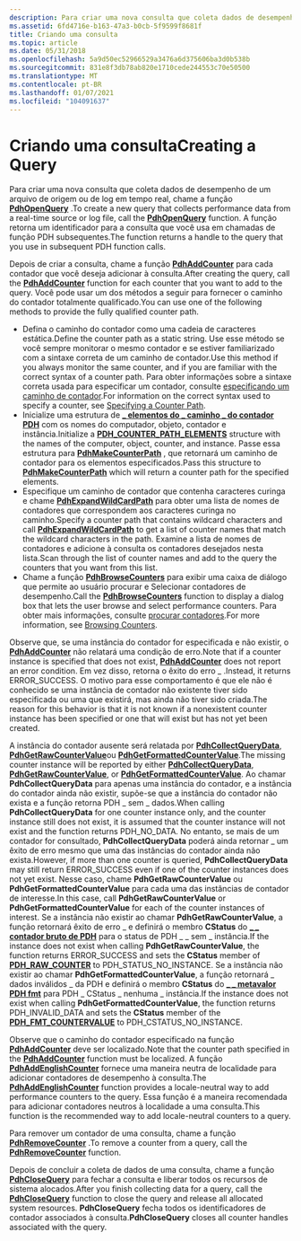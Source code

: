 ```yaml
---
description: Para criar uma nova consulta que coleta dados de desempenho de um arquivo de origem ou de log em tempo real, chame a função PdhOpenQuery. A função retorna um identificador para a consulta que você usa em chamadas de função PDH subsequentes.
ms.assetid: 6fd4716e-b163-47a3-b0cb-5f9599f8681f
title: Criando uma consulta
ms.topic: article
ms.date: 05/31/2018
ms.openlocfilehash: 5a9d50ec52966529a3476a6d375606ba3d0b538b
ms.sourcegitcommit: 831e8f3db78ab820e1710cede244553c70e50500
ms.translationtype: MT
ms.contentlocale: pt-BR
ms.lasthandoff: 01/07/2021
ms.locfileid: "104091637"
---
```

# <a name="creating-a-query"></a><span data-ttu-id="ce8fa-104">Criando uma consulta</span><span class="sxs-lookup"><span data-stu-id="ce8fa-104">Creating a Query</span></span>

<span data-ttu-id="ce8fa-105">Para criar uma nova consulta que coleta dados de desempenho de um arquivo de origem ou de log em tempo real, chame a função [**PdhOpenQuery**](/windows/desktop/api/Pdh/nf-pdh-pdhopenquerya) .</span><span class="sxs-lookup"><span data-stu-id="ce8fa-105">To create a new query that collects performance data from a real-time source or log file, call the [**PdhOpenQuery**](/windows/desktop/api/Pdh/nf-pdh-pdhopenquerya) function.</span></span> <span data-ttu-id="ce8fa-106">A função retorna um identificador para a consulta que você usa em chamadas de função PDH subsequentes.</span><span class="sxs-lookup"><span data-stu-id="ce8fa-106">The function returns a handle to the query that you use in subsequent PDH function calls.</span></span>

<span data-ttu-id="ce8fa-107">Depois de criar a consulta, chame a função [**PdhAddCounter**](/windows/desktop/api/Pdh/nf-pdh-pdhaddcountera) para cada contador que você deseja adicionar à consulta.</span><span class="sxs-lookup"><span data-stu-id="ce8fa-107">After creating the query, call the [**PdhAddCounter**](/windows/desktop/api/Pdh/nf-pdh-pdhaddcountera) function for each counter that you want to add to the query.</span></span> <span data-ttu-id="ce8fa-108">Você pode usar um dos métodos a seguir para fornecer o caminho do contador totalmente qualificado.</span><span class="sxs-lookup"><span data-stu-id="ce8fa-108">You can use one of the following methods to provide the fully qualified counter path.</span></span>

-   <span data-ttu-id="ce8fa-109">Defina o caminho do contador como uma cadeia de caracteres estática.</span><span class="sxs-lookup"><span data-stu-id="ce8fa-109">Define the counter path as a static string.</span></span> <span data-ttu-id="ce8fa-110">Use esse método se você sempre monitorar o mesmo contador e se estiver familiarizado com a sintaxe correta de um caminho de contador.</span><span class="sxs-lookup"><span data-stu-id="ce8fa-110">Use this method if you always monitor the same counter, and if you are familiar with the correct syntax of a counter path.</span></span> <span data-ttu-id="ce8fa-111">Para obter informações sobre a sintaxe correta usada para especificar um contador, consulte [especificando um caminho de contador](specifying-a-counter-path.md).</span><span class="sxs-lookup"><span data-stu-id="ce8fa-111">For information on the correct syntax used to specify a counter, see [Specifying a Counter Path](specifying-a-counter-path.md).</span></span>
-   <span data-ttu-id="ce8fa-112">Inicialize uma estrutura de [**\_ elementos do \_ caminho \_ do contador PDH**](/windows/desktop/api/Pdh/ns-pdh-pdh_counter_path_elements_a) com os nomes do computador, objeto, contador e instância.</span><span class="sxs-lookup"><span data-stu-id="ce8fa-112">Initialize a [**PDH\_COUNTER\_PATH\_ELEMENTS**](/windows/desktop/api/Pdh/ns-pdh-pdh_counter_path_elements_a) structure with the names of the computer, object, counter, and instance.</span></span> <span data-ttu-id="ce8fa-113">Passe essa estrutura para [**PdhMakeCounterPath**](/windows/desktop/api/Pdh/nf-pdh-pdhmakecounterpatha) , que retornará um caminho de contador para os elementos especificados.</span><span class="sxs-lookup"><span data-stu-id="ce8fa-113">Pass this structure to [**PdhMakeCounterPath**](/windows/desktop/api/Pdh/nf-pdh-pdhmakecounterpatha) which will return a counter path for the specified elements.</span></span>
-   <span data-ttu-id="ce8fa-114">Especifique um caminho de contador que contenha caracteres curinga e chame [**PdhExpandWildCardPath**](/windows/desktop/api/Pdh/nf-pdh-pdhexpandwildcardpatha) para obter uma lista de nomes de contadores que correspondem aos caracteres curinga no caminho.</span><span class="sxs-lookup"><span data-stu-id="ce8fa-114">Specify a counter path that contains wildcard characters and call [**PdhExpandWildCardPath**](/windows/desktop/api/Pdh/nf-pdh-pdhexpandwildcardpatha) to get a list of counter names that match the wildcard characters in the path.</span></span> <span data-ttu-id="ce8fa-115">Examine a lista de nomes de contadores e adicione à consulta os contadores desejados nesta lista.</span><span class="sxs-lookup"><span data-stu-id="ce8fa-115">Scan through the list of counter names and add to the query the counters that you want from this list.</span></span>
-   <span data-ttu-id="ce8fa-116">Chame a função [**PdhBrowseCounters**](/windows/desktop/api/Pdh/nf-pdh-pdhbrowsecountersa) para exibir uma caixa de diálogo que permite ao usuário procurar e Selecionar contadores de desempenho.</span><span class="sxs-lookup"><span data-stu-id="ce8fa-116">Call the [**PdhBrowseCounters**](/windows/desktop/api/Pdh/nf-pdh-pdhbrowsecountersa) function to display a dialog box that lets the user browse and select performance counters.</span></span> <span data-ttu-id="ce8fa-117">Para obter mais informações, consulte [procurar contadores](browsing-counters.md).</span><span class="sxs-lookup"><span data-stu-id="ce8fa-117">For more information, see [Browsing Counters](browsing-counters.md).</span></span>

<span data-ttu-id="ce8fa-118">Observe que, se uma instância do contador for especificada e não existir, o [**PdhAddCounter**](/windows/desktop/api/Pdh/nf-pdh-pdhaddcountera) não relatará uma condição de erro.</span><span class="sxs-lookup"><span data-stu-id="ce8fa-118">Note that if a counter instance is specified that does not exist, [**PdhAddCounter**](/windows/desktop/api/Pdh/nf-pdh-pdhaddcountera) does not report an error condition.</span></span> <span data-ttu-id="ce8fa-119">Em vez disso, retorna o êxito do erro \_ .</span><span class="sxs-lookup"><span data-stu-id="ce8fa-119">Instead, it returns ERROR\_SUCCESS.</span></span> <span data-ttu-id="ce8fa-120">O motivo para esse comportamento é que ele não é conhecido se uma instância de contador não existente tiver sido especificada ou uma que existirá, mas ainda não tiver sido criada.</span><span class="sxs-lookup"><span data-stu-id="ce8fa-120">The reason for this behavior is that it is not known if a nonexistent counter instance has been specified or one that will exist but has not yet been created.</span></span>

<span data-ttu-id="ce8fa-121">A instância do contador ausente será relatada por [**PdhCollectQueryData**](/windows/desktop/api/Pdh/nf-pdh-pdhcollectquerydata), [**PdhGetRawCounterValue**](/windows/desktop/api/Pdh/nf-pdh-pdhgetrawcountervalue)ou [**PdhGetFormattedCounterValue**](/windows/desktop/api/Pdh/nf-pdh-pdhgetformattedcountervalue).</span><span class="sxs-lookup"><span data-stu-id="ce8fa-121">The missing counter instance will be reported by either [**PdhCollectQueryData**](/windows/desktop/api/Pdh/nf-pdh-pdhcollectquerydata), [**PdhGetRawCounterValue**](/windows/desktop/api/Pdh/nf-pdh-pdhgetrawcountervalue), or [**PdhGetFormattedCounterValue**](/windows/desktop/api/Pdh/nf-pdh-pdhgetformattedcountervalue).</span></span> <span data-ttu-id="ce8fa-122">Ao chamar **PdhCollectQueryData** para apenas uma instância do contador, e a instância do contador ainda não existir, supõe-se que a instância do contador não exista e a função retorna PDH \_ sem \_ dados.</span><span class="sxs-lookup"><span data-stu-id="ce8fa-122">When calling **PdhCollectQueryData** for one counter instance only, and the counter instance still does not exist, it is assumed that the counter instance will not exist and the function returns PDH\_NO\_DATA.</span></span> <span data-ttu-id="ce8fa-123">No entanto, se mais de um contador for consultado, **PdhCollectQueryData** poderá ainda retornar \_ um êxito de erro mesmo que uma das instâncias do contador ainda não exista.</span><span class="sxs-lookup"><span data-stu-id="ce8fa-123">However, if more than one counter is queried, **PdhCollectQueryData** may still return ERROR\_SUCCESS even if one of the counter instances does not yet exist.</span></span> <span data-ttu-id="ce8fa-124">Nesse caso, chame **PdhGetRawCounterValue** ou **PdhGetFormattedCounterValue** para cada uma das instâncias de contador de interesse.</span><span class="sxs-lookup"><span data-stu-id="ce8fa-124">In this case, call **PdhGetRawCounterValue** or **PdhGetFormattedCounterValue** for each of the counter instances of interest.</span></span> <span data-ttu-id="ce8fa-125">Se a instância não existir ao chamar **PdhGetRawCounterValue**, a função retornará êxito de erro \_ e definirá o membro **CStatus** do [**\_ \_ contador bruto de PDH**](/windows/desktop/api/Pdh/ns-pdh-pdh_raw_counter) para o status de PDH \_ \_ sem \_ instância.</span><span class="sxs-lookup"><span data-stu-id="ce8fa-125">If the instance does not exist when calling **PdhGetRawCounterValue**, the function returns ERROR\_SUCCESS and sets the **CStatus** member of [**PDH\_RAW\_COUNTER**](/windows/desktop/api/Pdh/ns-pdh-pdh_raw_counter) to PDH\_STATUS\_NO\_INSTANCE.</span></span> <span data-ttu-id="ce8fa-126">Se a instância não existir ao chamar **PdhGetFormattedCounterValue**, a função retornará \_ dados inválidos \_ da PDH e definirá o membro **CStatus** do [**\_ \_ metavalor PDH fmt**](/windows/desktop/api/Pdh/ns-pdh-pdh_fmt_countervalue) para PDH \_ CStatus \_ nenhuma \_ instância.</span><span class="sxs-lookup"><span data-stu-id="ce8fa-126">If the instance does not exist when calling **PdhGetFormattedCounterValue**, the function returns PDH\_INVALID\_DATA and sets the **CStatus** member of the [**PDH\_FMT\_COUNTERVALUE**](/windows/desktop/api/Pdh/ns-pdh-pdh_fmt_countervalue) to PDH\_CSTATUS\_NO\_INSTANCE.</span></span>

<span data-ttu-id="ce8fa-127">Observe que o caminho do contador especificado na função [**PdhAddCounter**](/windows/desktop/api/Pdh/nf-pdh-pdhaddcountera) deve ser localizado.</span><span class="sxs-lookup"><span data-stu-id="ce8fa-127">Note that the counter path specified in the [**PdhAddCounter**](/windows/desktop/api/Pdh/nf-pdh-pdhaddcountera) function must be localized.</span></span> <span data-ttu-id="ce8fa-128">A função [**PdhAddEnglishCounter**](/windows/desktop/api/Pdh/nf-pdh-pdhaddenglishcountera) fornece uma maneira neutra de localidade para adicionar contadores de desempenho à consulta.</span><span class="sxs-lookup"><span data-stu-id="ce8fa-128">The [**PdhAddEnglishCounter**](/windows/desktop/api/Pdh/nf-pdh-pdhaddenglishcountera) function provides a locale-neutral way to add performance counters to the query.</span></span> <span data-ttu-id="ce8fa-129">Essa função é a maneira recomendada para adicionar contadores neutros à localidade a uma consulta.</span><span class="sxs-lookup"><span data-stu-id="ce8fa-129">This function is the recommended way to add locale-neutral counters to a query.</span></span>

<span data-ttu-id="ce8fa-130">Para remover um contador de uma consulta, chame a função [**PdhRemoveCounter**](/windows/desktop/api/Pdh/nf-pdh-pdhremovecounter) .</span><span class="sxs-lookup"><span data-stu-id="ce8fa-130">To remove a counter from a query, call the [**PdhRemoveCounter**](/windows/desktop/api/Pdh/nf-pdh-pdhremovecounter) function.</span></span>

<span data-ttu-id="ce8fa-131">Depois de concluir a coleta de dados de uma consulta, chame a função [**PdhCloseQuery**](/windows/desktop/api/Pdh/nf-pdh-pdhclosequery) para fechar a consulta e liberar todos os recursos de sistema alocados.</span><span class="sxs-lookup"><span data-stu-id="ce8fa-131">After you finish collecting data for a query, call the [**PdhCloseQuery**](/windows/desktop/api/Pdh/nf-pdh-pdhclosequery) function to close the query and release all allocated system resources.</span></span> <span data-ttu-id="ce8fa-132">**PdhCloseQuery** fecha todos os identificadores de contador associados à consulta.</span><span class="sxs-lookup"><span data-stu-id="ce8fa-132">**PdhCloseQuery** closes all counter handles associated with the query.</span></span>

 

 



